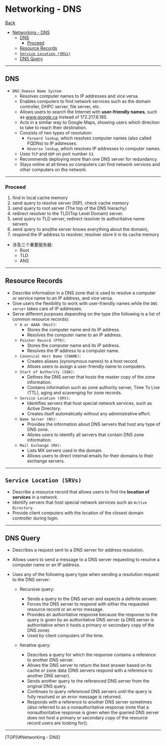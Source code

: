 # Networking - DNS

[Back](../index.md)

- [Networking - DNS](#networking---dns)
  - [DNS](#dns)
    - [Proceed](#proceed)
  - [Resource Records](#resource-records)
  - [`Service Location (SRVs)`](#service-location-srvs)
  - [DNS Query](#dns-query)

---

## DNS

- `DNS`: `Domain Name System`
  - Resolves computer names to IP addresses and vice versa.
  - Enables computers to find network services such as the domain controller, DHPC server, file server, etc.
  - Allows users to search the Internet with **user-friendly names**, such as www.google.ca instead of 172.217.6.195.
  - Acts in a similar way to Google Maps, showing users which direction to take to reach their destination.
  - Consists of two types of resolution:
    - `Forward lookup`, which resolves computer names (also called FQDNs) to IP addresses.
    - `Reverse lookup`, which resolves IP addresses to computer names.
  - Uses `TCP` and `UDP` on port number `53`.
  - Recommends deploying more than one DNS server for redundancy.
  - Stays online at all times so computers can find network services and other computers on the network.

---

### Proceed

1. find in local cache memory
2. send query to resolve server (ISP), check cache memory
3. send query to root server (The top of the DNS hierachy)
4. redirect resolver to the TLD(Top Level Domain) server.
5. send query to TLD server, redirect resolver to authoritative name servers
6. send query to ans(the server knows everything about the domain),
7. respond the IP address to resolver, resolver store it in its cache memory

- 涉及三个重要服务器:
  - Root
  - TLD
  - ANS

---

## Resource Records

- Describe information in a DNS zone that is used to resolve a computer or service name to an IP address, and vice versa.
- Give users the flexibility to work with user-friendly names while the `DNS server` takes care of IP addresses.
- Serve different purposes depending on the type (the following is a list of common resource records):
  - `A or AAAA (Host)`:
    - Stores the computer name and its IP address.
    - Resolves the computer name to an IP address.
  - `Pointer Record (PTR)`:
    - Stores the computer name and its IP address.
    - Resolves the IP address to a computer name.
  - `Canonical Host Name (CNAME)`:
    - Creates aliases (synonymous names) to a host record.
    - Allows users to assign a user-friendly name to computers.
  - `Start of Authority (SOA)`:
    - Defines the DNS server that hosts the master copy of the zone information.
    - Contains information such as zone authority server, Time To Live (TTL), aging and scavenging for zone records.
  - `Service Location (SRV)`:
    - Identifies servers that host special network services, such as Active Directory.
    - Creates itself automatically without any administrative effort.
  - `Name Server (NS)`:
    - Provides the information about DNS servers that host any type of DNS zone.
    - Allows users to identify all servers that contain DNS zone information.
  - `Mail Exchange (MX)`:
    - Lists MX servers used in the domain.
    - Allows users to direct internal emails for their domains to their exchange servers.

---

## `Service Location (SRVs)`

- Describe a resource record that allows users to find the **location of services** in a network.
- Identify servers that host special network services such as `Active Directory`.
- Provide client computers with the location of the closest domain controller during login.

---

## DNS Query

- Describes a request sent to a DNS server for address resolution.
- Allows users to send a message to a DNS server requesting to resolve a computer name or an IP address.
- Uses any of the following query type when sending a resolution request to the DNS server:

  - Recursive query:

    - Sends a query to the DNS server and expects a definite answer.
    - Forces the DNS server to respond with either the requested resource record or an error message.
    - Provides an authoritative response because the response to the query is given by an authoritative DNS server (a DNS server is authoritative when it hosts a primary or secondary copy of the DNS zone).
    - Used by client computers of the time.

  - Iterative query:
    - Describes a query for which the response contains a reference to another DNS server.
    - Allows the DNS server to return the best answer based on its cache or zone data (DNS servers respond with a reference to another DNS server).
    - Sends another query to the referenced DNS server from the original DNS query.
    - Continues to query referenced DNS servers until the query is fully resolved or an error message is returned.
    - Responds with a reference to another DNS server sometimes (also referred to as a nonauthoritative response (note that a nonauthoritative response is given when the queried DNS server does not host a primary or secondary copy of the resource record users are looking for)).

---

[TOP](#Networking - DNS)
